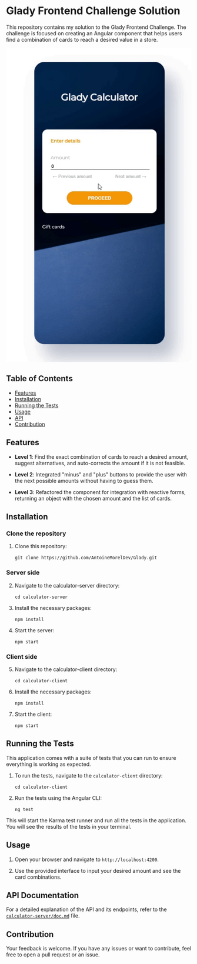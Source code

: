 # Glady Frontend Challenge Solution

This repository contains my solution to the Glady Frontend Challenge. The challenge is focused on creating an Angular component that helps users find a combination of cards to reach a desired value in a store.

![Video Presentation](https://github.com/AntoineMorelDev/Glady/blob/master/calculator-client/src/assets/img/presentation-calculator.gif?raw=true)


## Table of Contents

- [Features](#features)
- [Installation](#installation)
- [Running the Tests](#running-the-tests)
- [Usage](#usage)
- [API](#api)
- [Contribution](#contribution)

## Features

- **Level 1**: Find the exact combination of cards to reach a desired amount, suggest alternatives, and auto-corrects the amount if it is not feasible.
  
- **Level 2**: Integrated "minus" and "plus" buttons to provide the user with the next possible amounts without having to guess them.
  
- **Level 3**: Refactored the component for integration with reactive forms, returning an object with the chosen amount and the list of cards.

## Installation

### Clone the repository

1. Clone this repository:
    ```
    git clone https://github.com/AntoineMorelDev/Glady.git
    ```

### Server side

2. Navigate to the calculator-server directory:
    ```
    cd calculator-server
    ```

3. Install the necessary packages:
    ```
    npm install
    ```

4. Start the server:
    ```
    npm start
    ```

### Client side

5. Navigate to the calculator-client directory:
    ```
    cd calculator-client
    ```

6. Install the necessary packages:
    ```
    npm install
    ```

7. Start the client:
    ```
    npm start
    ```

## Running the Tests

This application comes with a suite of tests that you can run to ensure everything is working as expected.

1. To run the tests, navigate to the `calculator-client` directory:
    ```
    cd calculator-client
    ```

2. Run the tests using the Angular CLI:
    ```
    ng test
    ```

This will start the Karma test runner and run all the tests in the application. You will see the results of the tests in your terminal.


## Usage

1. Open your browser and navigate to `http://localhost:4200`.

2. Use the provided interface to input your desired amount and see the card combinations.

## API Documentation

For a detailed explanation of the API and its endpoints, refer to the [`calculator-server/doc.md`](calculator-server/doc.md) file.


## Contribution

Your feedback is welcome. If you have any issues or want to contribute, feel free to open a pull request or an issue.
